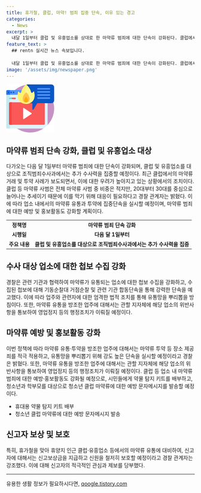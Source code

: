 ```yaml
---
title: 휴가철, 클럽, 마약! 범죄 집중 단속, 이유 있는 경고
categories:
  - News
excerpt: >
  내달 1일부터 클럽 및 유흥업소를 상대로 한 마약류 범죄에 대한 단속이 강화된다. 클럽에서의 마약류 거래 사례가 늘자 경찰이 단속을 강화하며, 20대~30대를 중심으로 하는 사람들이 마약류 사범의 50% 이상을 차지하고 있어 적극적인 대응이 필요하다. 마약류가 유통되는 업소에 대한 강화된 첩보 수집과 단속, 마약류 범죄에 대한 엄중한 처벌, 그리고 예방 및 홍보활동을 통한 대응이 이뤄질 예정이다. 특히, 휴양지 인근 클럽에서의 마약류 유통에 대한 신고자에 대한 신고보상금을 지급하고 신고자의 신원을 보호할 예정임을 강조하였다.
feature_text: >
  ## rentn 실시간 뉴스 속보입니다.

  내달 1일부터 클럽 및 유흥업소를 상대로 한 마약류 범죄에 대한 단속이 강화된다. 클럽에서의 마약류 거래 사례가 늘자 경찰이 단속을 강화하며, 20대~30대를 중심으로 하는 사람들이 마약류 사범의 50% 이상을 차지하고 있어 적극적인 대응이 필요하다. 마약류가 유통되는 업소에 대한 강화된 첩보 수집과 단속, 마약류 범죄에 대한 엄중한 처벌, 그리고 예방 및 홍보활동을 통한 대응이 이뤄질 예정이다. 특히, 휴양지 인근 클럽에서의 마약류 유통에 대한 신고자에 대한 신고보상금을 지급하고 신고자의 신원을 보호할 예정임을 강조하였다.
image: '/assets/img/newspaper.png'
---
```


<p><img src="/assets/img/news.png" alt="rentncar 속보" /></p>

<h2 data-ke-size="size26">마약류 범죄 단속 강화, 클럽 및 유흥업소 대상</h2>

<p data-ke-size="size16">다가오는 다음 달 1일부터 마약류 범죄에 대한 단속이 강화되며, 클럽 및 유흥업소를 대상으로 조직범죄수사과에서는 추가 수사력을 집중할 예정이다. 최근 클럽에서의 마약류 거래 및 투약 사례가 보도되면서, 이에 대한 우려가 높아지고 있는 상황에서의 조치이다. 클럽 등 마약류 사범은 전체 마약류 사범 중 비중은 적지만, 20대부터 30대를 중심으로 늘어나는 추세이기 때문에 이를 막기 위해 대응이 필요하다고 경찰 관계자는 밝혔다. 이에 따라 업소 내에서의 마약류 유통과 투약에 집중단속을 실시할 예정이며, 마약류 범죄에 대한 예방 및 홍보활동도 강화할 계획이다.</p>

<table>
  <tr>
    <td style="text-align: center;"><b>정책명</b></td>
    <td style="text-align: center;"><b>마약류 범죄 단속 강화</b></td>
  </tr>
  <tr>
    <td style="text-align: center;"><b>시행일</b></td>
    <td style="text-align: center;"><b>다음 달 1일부터</b></td>
  </tr>
  <tr>
    <td style="text-align: center;"><b>주요 내용</b></td>
    <td style="text-align: center;"><b>클럽 및 유흥업소를 대상으로 조직범죄수사과에서는 추가 수사력을 집중</b></td>
  </tr>
</table>

<h2 data-ke-size="size26">수사 대상 업소에 대한 첩보 수집 강화</h2>

<p data-ke-size="size16">경찰은 관련 기관과 협력하여 마약류가 유통되는 업소에 대한 첩보 수집을 강화하고, 수집된 첩보에 대해 기동순찰대 거점순찰 및 관련 기관 합동단속을 통해 강력한 단속을 예고했다. 이에 따라 업주와 관련자에 대한 엄격한 법적 조치를 통해 유통망을 뿌리뽑을 방침이다. 또한, 마약류 유통을 방조한 업주에 대해서는 관할 지자체에 해당 업소의 위반사항을 통보하여 영업정지 등의 행정조치가 이뤄질 예정이다.</p>

<h2 data-ke-size="size26">마약류 예방 및 홍보활동 강화</h2>

<p data-ke-size="size16">이번 정책에 따라 마약류 유통·투약을 방조한 업주에 대해서는 마약류 투약 등 장소 제공죄를 적극 적용하고, 유통망을 뿌리뽑기 위해 강도 높은 단속을 실시할 예정이라고 경찰은 밝혔다. 또한, 마약류 유통을 방조한 업주에 대해서는 관할 지자체에 해당 업소의 위반사항을 통보하여 영업정지 등의 행정조치가 이뤄질 예정이다. 클럽 등 업소 내 마약류 범죄에 대한 예방·홍보활동도 강화될 예정으로, 시민들에게 약물 탐지 키트를 배부하고, 청소년과 학부모를 대상으로 청소년 클럽 마약류에 대한 예방 문자메시지를 발송할 예정이다.</p>

<ul>
  <li>휴대용 약물 탐지 키트 배부</li>
  <li>청소년 클럽 마약류에 대한 예방 문자메시지 발송</li>
</ul>

<h2 data-ke-size="size26">신고자 보상 및 보호</h2>

<p data-ke-size="size16">특히, 휴가철을 맞아 휴양지 인근 클럽·유흥업소 등에서의 마약류 유통에 대비하여, 신고자에 대해서는 신고보상금을 지급하고 신원을 철저히 보호할 예정이라고 경찰 관계자는 강조했다. 이에 대해 신고자의 적극적인 관심과 제보를 당부했다.</p>

<hr>
유용한 생활 정보가 필요하시다면, <a href="https://qoogle.tistory.com" rel="dofollow">qoogle.tistory.com</a>


